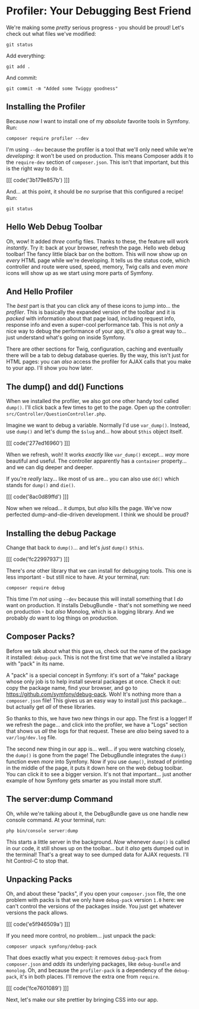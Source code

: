 # Profiler: Your Debugging Best Friend

We're making some *pretty* serious progress - you should be proud! Let's check out
what files we've modified:

```terminal-silent
git status
```

Add everything:

```terminal-silent
git add .
```

And commit:

```terminal-silent
git commit -m "Added some Twiggy goodness"
```

## Installing the Profiler

Because *now* I want to install one of my *absolute* favorite tools in Symfony.
Run:

```terminal
composer require profiler --dev
```

I'm using `--dev` because the profiler is a tool that we'll only need while we're
*developing*: it won't be used on production. This means Composer adds it to the
`require-dev` section of `composer.json`. This isn't that important, but this is
the right way to do it.

[[[ code('3b179e857b') ]]]

And... at this point, it should be *no* surprise that this configured a recipe!
Run:

```terminal
git status
```

## Hello Web Debug Toolbar

Oh, wow! It added *three* config files. Thanks to these, the feature will work
*instantly*. Try it: back at your browser, refresh the page. Hello web debug
toolbar! The fancy little black bar on the bottom. This will now show up on *every*
HTML page while we're developing. It tells us the status code, which controller
and route were used, speed, memory, Twig calls and even *more* icons will show
up as we start using more parts of Symfony.

## And Hello Profiler

The *best* part is that you can click any of these icons to jump into... the
*profiler*. This is basically the expanded version of the toolbar and it is
*packed* with information about that page load, including request info, response
info and even a super-cool performance tab. This is not *only* a nice way to
debug the performance of your app, it's *also* a great way to... just understand
what's going on inside Symfony.

There are other sections for Twig, configuration, caching and eventually there
will be a tab to debug database queries. By the way, this isn't just for HTML
pages: you can *also* access the profiler for AJAX calls that you make to your
app. I'll show you how later.

## The dump() and dd() Functions

When we installed the profiler, we also got one other handy tool called `dump()`.
I'll click back a few times to get to the page. Open up the controller:
`src/Controller/QuestionController.php`.

Imagine we want to debug a variable. Normally I'd use `var_dump()`. Instead,
use `dump()` and let's dump the `$slug` and... how about `$this` object itself.

[[[ code('277ed16960') ]]]

When we refresh, woh! It works *exactly* like `var_dump()` except... *way* more
beautiful and useful. The controller apparently has a `container` property... and
we can dig deeper and deeper.

If you're *really* lazy... like most of us are... you can also use `dd()` which
stands for `dump()` and `die()`. 

[[[ code('8ac0d89ffd') ]]]

Now when we reload... it dumps, but *also* kills the page. We've now perfected 
dump-and-die-driven development. I think we should be proud?

## Installing the debug Package

Change that back to `dump()`... and let's *just* `dump()` `$this`.

[[[ code('fc22997937') ]]]

There's *one* other library that we can install for debugging tools. This one
is less important - but still nice to have. At your terminal, run:

```terminal
composer require debug
```

This time I'm *not* using `--dev` because this will install something that I
*do* want on production. It installs DebugBundle - that's not something we need
on production - but *also* Monolog, which is a logging library. And we probably
*do* want to log things on production.

## Composer Packs?

Before we talk about what this gave us, check out the name of the package
it installed: `debug-pack`. This is not the first time that we've installed a
library with "pack" in its name.

A "pack" is a special concept in Symfony: it's sort of a "fake" package whose only
job is to help install several packages at once. Check it out: copy the package
name, find your browser, and go to https://github.com/symfony/debug-pack. Woh!
It's nothing more than a `composer.json` file! This gives us an easy way to install
just *this* package... but actually get *all* of these libraries.

So thanks to this, we have two new things in our app. The first is a logger!
If we refresh the page... and click into the profiler, we have a "Logs" section
that shows us *all* the logs for that request. These are *also* being saved to
a `var/log/dev.log` file.

The second new thing in our app is... well... if you were watching closely, the
`dump()` is gone from the page! The DebugBundle integrates the `dump()` function
even *more* into Symfony. Now if you use `dump()`, instead of printing in the
middle of the page, it puts it down here on the web debug toolbar. You can click
it to see a bigger version. It's not that important... just another example of how
Symfony gets smarter as you install more stuff.

## The server:dump Command

Oh, while we're talking about it, the DebugBundle gave us one handle new
console command. At your terminal, run:

```terminal
php bin/console server:dump
```

This starts a little server in the background. *Now* whenever `dump()` is called
in our code, it still shows up on the toolbar... but it *also* gets dumped out
in the terminal! That's a great way to see dumped data for AJAX requests. I'll
hit Control-C to stop that.

## Unpacking Packs

Oh, and about these "packs", if you open your `composer.json` file, the one
problem with packs is that we only have `debug-pack` version `1.0` here: we
can't control the versions of the packages inside. You just get whatever versions
the pack allows.

[[[ code('e5f946509a') ]]]

If you need more control, no problem... just unpack the pack:

```terminal
composer unpack symfony/debug-pack
```

That does exactly what you expect: it removes `debug-pack` from `composer.json`
and *adds* its underlying packages, like `debug-bundle` and `monolog`. Oh, and
because the `profiler-pack` is a dependency of the `debug-pack`, it's in both
places. I'll remove the extra one from `require`.

[[[ code('fce7601089') ]]]

Next, let's make our site prettier by bringing CSS into our app.
